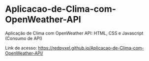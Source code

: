 # Aplicacao-de-Clima-com-OpenWeather-API
Aplicação de Clima com OpenWeather API: HTML, CSS e Javascript (Consumo de API)

Link de acesso: https://redpyxel.github.io/Aplicacao-de-Clima-com-OpenWeather-API/
